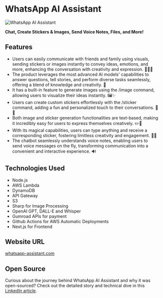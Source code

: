 # WhatsApp AI Assistant

![WhatsApp AI Assistant](https://i.ibb.co/QQB67tg/wabg.png)

**Chat, Create Stickers & Images, Send Voice Notes, Files, and More!**

## Features

- Users can easily communicate with friends and family using visuals, sending stickers or images instantly to convey ideas, emotions, and more, enhancing the conversation with creativity and expression. 🌟💬🎨
- The product leverages the most advanced AI models' capabilities to answer questions, tell stories, and perform diverse tasks seamlessly, offering a blend of knowledge and creativity. 🤖
- It has a built-in feature to generate images using the /image command, allowing users to visualize their ideas instantly. 🖼️✨
- Users can create custom stickers effortlessly with the /sticker command, adding a fun and personalized touch to their conversations. 🎉📌
- Both image and sticker generation functionalities are text-based, making it incredibly easy for users to express themselves creatively. ✏️🎨
- With its magical capabilities, users can type anything and receive a corresponding sticker, fostering limitless creativity and engagement. 🌟🔮
- The chatbot seamlessly understands voice notes, enabling users to send voice messages on the fly, transforming communication into a convenient and interactive experience. 🔊

## Technologies Used

- Node.js
- AWS Lambda
- DynamoDB
- API Gateway
- S3
- Sharp for Image Processing
- OpenAI GPT, DALL-E and Whisper
- Gumroad APIs for payment
- Github Actions for AWS Automatic Deployments
- Next.js for Frontend

## Website URL

[whatsapp-assistant.com](https://whatsapp-assistant.com)

## Open Source

Curious about the journey behind WhatsApp AI Assistant and why it was open-sourced? Check out the detailed story and technical dive in this [LinkedIn article](https://medium.com/@levw/the-journey-of-my-saas-chatbot-from-launch-to-farewell-lessons-learned-technical-dive-4a4c1444f65a).
